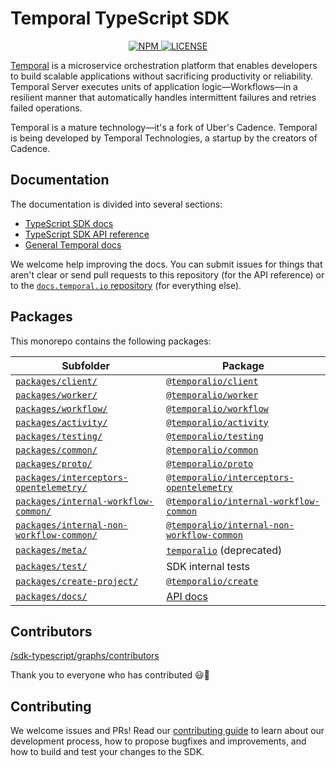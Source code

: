 # Temporal TypeScript SDK

<p align="center">
  <a href="https://www.npmjs.com/search?q=author%3Atemporal-sdk-team">
    <img src="https://img.shields.io/npm/v/temporalio.svg?style=for-the-badge" alt="NPM" />
  </a>
  <a href="https://github.com/temporalio/sdk-typescript/blob/main/LICENSE.md">
    <img src="https://img.shields.io/npm/l/temporalio?style=for-the-badge" alt="LICENSE" />
  </a>
</div>

[Temporal](https://temporal.io) is a microservice orchestration platform that enables developers to build scalable applications without sacrificing productivity or reliability. Temporal Server executes units of application logic—Workflows—in a resilient manner that automatically handles intermittent failures and retries failed operations.

Temporal is a mature technology—it's a fork of Uber's Cadence. Temporal is being developed by Temporal Technologies, a startup by the creators of Cadence.

## Documentation

The documentation is divided into several sections:

- [TypeScript SDK docs](https://docs.temporal.io/typescript/introduction)
- [TypeScript SDK API reference](https://typescript.temporal.io/)
- [General Temporal docs](https://docs.temporal.io)

We welcome help improving the docs. You can submit issues for things that aren't clear or send pull requests to this repository (for the API reference) or to the [`docs.temporal.io` repository](https://github.com/temporalio/documentation) (for everything else).

## Packages

This monorepo contains the following packages:

| Subfolder                                                                          | Package                                                                                                              |
|------------------------------------------------------------------------------------|----------------------------------------------------------------------------------------------------------------------|
| [`packages/client/`](packages/client/)                                             | [`@temporalio/client`](https://www.npmjs.com/package/@temporalio/client)                                             |
| [`packages/worker/`](packages/worker/)                                             | [`@temporalio/worker`](https://www.npmjs.com/package/@temporalio/worker)                                             |
| [`packages/workflow/`](packages/workflow/)                                         | [`@temporalio/workflow`](https://www.npmjs.com/package/@temporalio/workflow)                                         |
| [`packages/activity/`](packages/activity/)                                         | [`@temporalio/activity`](https://www.npmjs.com/package/@temporalio/activity)                                         |
| [`packages/testing/`](packages/testing/)                                           | [`@temporalio/testing`](https://www.npmjs.com/package/@temporalio/testing)                                           |
| [`packages/common/`](packages/common/)                                             | [`@temporalio/common`](https://www.npmjs.com/package/@temporalio/common)                                             |
| [`packages/proto/`](packages/proto/)                                               | [`@temporalio/proto`](https://www.npmjs.com/package/@temporalio/proto)                                               |
| [`packages/interceptors-opentelemetry/`](packages/interceptors-opentelemetry/)     | [`@temporalio/interceptors-opentelemetry`](https://www.npmjs.com/package/@temporalio/interceptors-opentelemetry)     |
| [`packages/internal-workflow-common/`](packages/internal-workflow-common/)         | [`@temporalio/internal-workflow-common`](https://www.npmjs.com/package/@temporalio/internal-workflow-common)         |
| [`packages/internal-non-workflow-common/`](packages/internal-non-workflow-common/) | [`@temporalio/internal-non-workflow-common`](https://www.npmjs.com/package/@temporalio/internal-non-workflow-common) |
| [`packages/meta/`](packages/meta/)                                                 | [`temporalio`](https://www.npmjs.com/package/@temporalio/meta) (deprecated)                                          |
| [`packages/test/`](packages/test/)                                                 | SDK internal tests                                                                                                   |
| [`packages/create-project/`](packages/create-project/)                             | [`@temporalio/create`](https://www.npmjs.com/package/@temporalio/create-project)                             |
| [`packages/docs/`](packages/docs/)                                                 | [API docs](https://typescript.temporal.io/)                                                                          |

## Contributors

[/sdk-typescript/graphs/contributors](https://github.com/temporalio/sdk-typescript/graphs/contributors)

Thank you to everyone who has contributed 😃🙌

## Contributing

We welcome issues and PRs! Read our [contributing guide](CONTRIBUTING.md) to learn about our development process, how to propose bugfixes and improvements, and how to build and test your changes to the SDK.